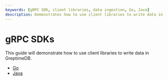 ```yaml
---
keywords: [gRPC SDK, client libraries, data ingestion, Go, Java]
description: Demonstrates how to use client libraries to write data in GreptimeDB, with links to guides for Go and Java.
---
```


# gRPC SDKs

This guide will demonstrate how to use client libraries to write data in GreptimeDB.

- [Go](go.md)
- [Java](java.md)
